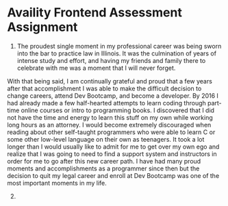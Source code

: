 # Availity Frontend Assessment Assignment 

1. The proudest single moment in my professional career was being sworn into the bar to practice law in Illinois. It was the culmination of years of intense study and effort, and having my friends and family there to celebrate with me was a moment that I will never forget. 

With that being said, I am continually grateful and proud that a few years after that accomplishment I was able to make the difficult decision to change careers, attend Dev Bootcamp, and become a developer. By 2016 I had already made a few half-hearted attempts to learn coding through part-time online courses or intro to programming books. I discovered that I did not have the time and energy to learn this stuff on my own while working long hours as an attorney. I would become extremely discouraged when reading about other self-taught programmers who were able to learn C or some other low-level language on their own as teenagers. It took a lot longer than I would usually like to admit for me to get over my own ego and realize that I was going to need to find a support system and instructors in order for me to go after this new career path. I have had many proud moments and accomplishments as a programmer since then but the decision to quit my legal career and enroll at Dev Bootcamp was one of the most important moments in my life.

2. 
